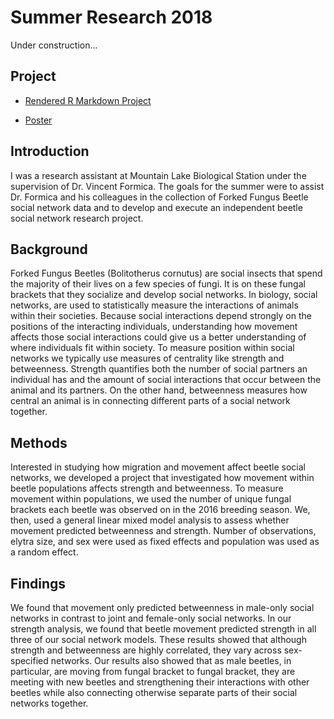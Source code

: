 # Summer Research 2018

Under construction...

## Project 

+ [Rendered R Markdown Project](https://larylc.github.io/Independent-Projects-/Summer-Research-2018-Markdown.html)

+ [Poster](https://github.com/larylc/Summer-Research-2018/blob/main/Sigma%20Xi%20Research%20Poster%20Summer%202018%20Cedric%20Lary-%20Ultra.pdf)


## Introduction
  I was a research assistant at Mountain Lake Biological Station under the supervision of Dr. Vincent Formica. The goals for the summer were to assist Dr. Formica and his colleagues in the collection of Forked Fungus Beetle social network data and to develop and execute an independent beetle social network research project. 

## Background 
  Forked Fungus Beetles (Bolitotherus cornutus) are social insects that spend the majority of their lives on a few species of fungi. It is on these fungal brackets that they socialize and develop social networks. In biology, social networks, are used to statistically measure the interactions of animals within their societies. Because social interactions depend strongly on the positions of the interacting individuals, understanding how movement affects those social interactions could give us a better understanding of where individuals fit within society. To measure position within social networks we typically use measures of centrality like strength and betweenness. Strength quantifies both the number of social partners an individual has and the amount of social interactions that occur between the animal and its partners. On the other hand, betweenness measures how central an animal is in connecting different parts of a social network together. 

## Methods 
  Interested in studying how migration and movement affect beetle social networks, we developed a project that investigated how movement within beetle populations affects strength and betweenness. To measure movement within populations, we used the number of unique fungal brackets each beetle was observed on in the 2016 breeding season. We, then, used a general linear mixed model analysis to assess whether movement predicted betweenness and strength. Number of observations, elytra size, and sex were used as fixed effects and population was used as a random effect.  


  ## Findings 
We found that movement only predicted betweenness in male-only social networks in contrast to joint and female-only social networks. In our strength analysis, we found that beetle movement predicted strength in all three of our social network models. These results showed that although strength and betweenness are highly correlated, they vary across sex-specified networks. Our results also showed that as male beetles, in particular, are moving from fungal bracket to fungal bracket, they are meeting with new beetles and strengthening their interactions with other beetles while also connecting otherwise separate parts of their social networks together. 
